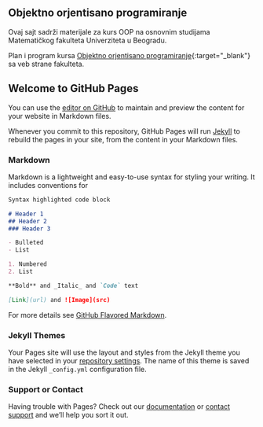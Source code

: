 ## Objektno orjentisano programiranje

Ovaj sajt sadrži materijale za kurs OOP na osnovnim studijama Matematičkog fakulteta Univerziteta u Beogradu.

Plan i program kursa [Objektno orjentisano programiranje](http://www.math.rs/files/P102_-_Objektno_orijentisano_programiranje.pdf){:target="_blank"} sa veb strane fakulteta.

## Welcome to GitHub Pages

You can use the [editor on GitHub](https://github.com/MatfRS2/RS2/edit/master/README.md) to maintain and preview the content for your website in Markdown files.

Whenever you commit to this repository, GitHub Pages will run [Jekyll](https://jekyllrb.com/) to rebuild the pages in your site, from the content in your Markdown files.

### Markdown

Markdown is a lightweight and easy-to-use syntax for styling your writing. It includes conventions for

```markdown
Syntax highlighted code block

# Header 1
## Header 2
### Header 3

- Bulleted
- List

1. Numbered
2. List

**Bold** and _Italic_ and `Code` text

[Link](url) and ![Image](src)
```

For more details see [GitHub Flavored Markdown](https://guides.github.com/features/mastering-markdown/).

### Jekyll Themes

Your Pages site will use the layout and styles from the Jekyll theme you have selected in your [repository settings](https://github.com/MatfRS2/RS2/settings). The name of this theme is saved in the Jekyll `_config.yml` configuration file.

### Support or Contact

Having trouble with Pages? Check out our [documentation](https://help.github.com/categories/github-pages-basics/) or [contact support](https://github.com/contact) and we’ll help you sort it out.
